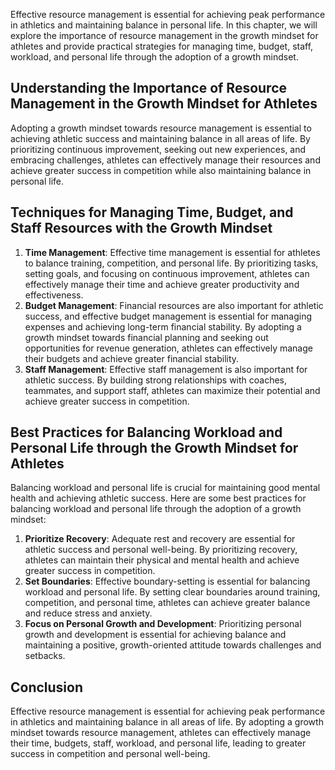 
Effective resource management is essential for achieving peak performance in athletics and maintaining balance in personal life. In this chapter, we will explore the importance of resource management in the growth mindset for athletes and provide practical strategies for managing time, budget, staff, workload, and personal life through the adoption of a growth mindset.

Understanding the Importance of Resource Management in the Growth Mindset for Athletes
--------------------------------------------------------------------------------------

Adopting a growth mindset towards resource management is essential to achieving athletic success and maintaining balance in all areas of life. By prioritizing continuous improvement, seeking out new experiences, and embracing challenges, athletes can effectively manage their resources and achieve greater success in competition while also maintaining balance in personal life.

Techniques for Managing Time, Budget, and Staff Resources with the Growth Mindset
---------------------------------------------------------------------------------

1. **Time Management**: Effective time management is essential for athletes to balance training, competition, and personal life. By prioritizing tasks, setting goals, and focusing on continuous improvement, athletes can effectively manage their time and achieve greater productivity and effectiveness.
2. **Budget Management**: Financial resources are also important for athletic success, and effective budget management is essential for managing expenses and achieving long-term financial stability. By adopting a growth mindset towards financial planning and seeking out opportunities for revenue generation, athletes can effectively manage their budgets and achieve greater financial stability.
3. **Staff Management**: Effective staff management is also important for athletic success. By building strong relationships with coaches, teammates, and support staff, athletes can maximize their potential and achieve greater success in competition.

Best Practices for Balancing Workload and Personal Life through the Growth Mindset for Athletes
-----------------------------------------------------------------------------------------------

Balancing workload and personal life is crucial for maintaining good mental health and achieving athletic success. Here are some best practices for balancing workload and personal life through the adoption of a growth mindset:

1. **Prioritize Recovery**: Adequate rest and recovery are essential for athletic success and personal well-being. By prioritizing recovery, athletes can maintain their physical and mental health and achieve greater success in competition.
2. **Set Boundaries**: Effective boundary-setting is essential for balancing workload and personal life. By setting clear boundaries around training, competition, and personal time, athletes can achieve greater balance and reduce stress and anxiety.
3. **Focus on Personal Growth and Development**: Prioritizing personal growth and development is essential for achieving balance and maintaining a positive, growth-oriented attitude towards challenges and setbacks.

Conclusion
----------

Effective resource management is essential for achieving peak performance in athletics and maintaining balance in all areas of life. By adopting a growth mindset towards resource management, athletes can effectively manage their time, budgets, staff, workload, and personal life, leading to greater success in competition and personal well-being.
